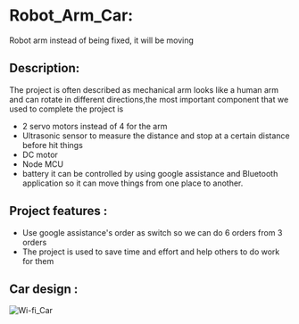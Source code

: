 # Robot_Arm_Car:
Robot arm instead of being fixed, it will be moving 
## Description:
The project is often described as mechanical arm looks like a human arm and can rotate in different directions,the most important component that we used to complete the project is 
- 2 servo motors instead of 4 for the arm 
- Ultrasonic sensor to measure the distance and stop at a certain distance before hit things  
- DC motor 
- Node MCU
- battery 
it can be controlled by using google assistance and Bluetooth application so it can move things from one place to another.
## Project features :
   - Use google assistance's order as switch so we can do 6 orders from 3 orders
   - The project is used to save time and effort and help others to do work for them

## Car design :

![Wi-fi_Car](https://user-images.githubusercontent.com/92521186/179441807-d6e526c1-6e44-499b-b7af-0462001d2209.jpg)

